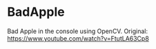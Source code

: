 # BadApple
Bad Apple in the console using OpenCV. 
Original: https://www.youtube.com/watch?v=FtutLA63Cp8
